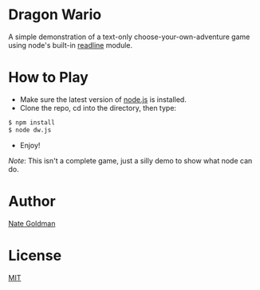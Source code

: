 # Dragon Wario

A simple demonstration of a text-only choose-your-own-adventure game using
node's built-in [readline](http://nodejs.org/api/readline.html) module.

# How to Play

* Make sure the latest version of [node.js](https://github.com/joyent/node/wiki/Installation) is installed.
* Clone the repo, cd into the directory, then type:

```sh
$ npm install
$ node dw.js
```

* Enjoy!

*Note*: This isn't a complete game, just a silly demo to show what node can do.

# Author

[Nate Goldman](http://github.com/ngoldman)

# License

[MIT](http://ngoldman.mit-license.org/)
